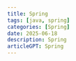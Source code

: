 ```yaml
---
title: Spring
tags: [java, spring]
categories: [Spring]
date: 2025-06-18
description: Spring
articleGPT: Spring
---
```

